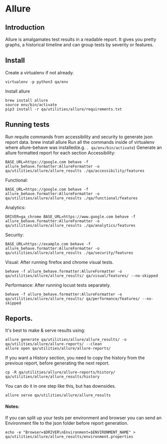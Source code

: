 # Allure

## Introduction
Allure is amalgamates test results in a readable report. It gives you pretty graphs, a historical timeline and can group tests by severity or features.

## Install
Create a virtualenv if not already.
```
virtualenv -p python3 qa/env
```
Install allure
```
brew install allure
source env/bin/activate
pip3 install -r qa/utilities/allure/requirements.txt
```

## Running tests
Run requite commands from accessibility and security to generate json report data.
brew install allure
Run all the commands inside of virtualenv where allure-behave was installed(e.g. `. qa/env/bin/activate`)
Generate an allure formatted report for each section
Accessibility:
```
BASE_URL=https://google.com behave -f allure_behave.formatter:AllureFormatter -o qa/utilities/allure/allure_results ./qa/accessibility/features
```

Functional:
```
BASE_URL=https://google.com behave -f allure_behave.formatter:AllureFormatter -o qa/utilities/allure/allure_results ./qa/functional/features
```

Analytics:
```
DRIVER=ga_chrome BASE_URL=https://www.google.com behave -f allure_behave.formatter:AllureFormatter -o qa/utilities/allure/allure_results ./qa/analytics/features
```

Security:
```
BASE_URL=https://example.com behave -f allure_behave.formatter:AllureFormatter -o qa/utilities/allure/allure_results ./qa/security/features
```

Visual:
After running firefox and chrome visual tests.
```
behave -f allure_behave.formatter:AllureFormatter -o qa/utilities/allure/allure_results/ qa/visual/features/ --no-skipped
```

Performance:
After running locust tests separately.
```
behave -f allure_behave.formatter:AllureFormatter -o qa/utilities/allure/allure_results/ qa/performance/features/ --no-skipped
```
## Reports.

It's best to make & serve results using:
```
allure generate qa/utilities/allure/allure_results/ -o qa/utilities/allure/allure-reports/ --clean
allure open qa/utilities/allure/allure-reports/
```

If you want a History section, you need to copy the history from the previous report, before generating the next report.
```
cp -R qa/utilities/allure/allure-reports/history/ qa/utilities/allure/allure_results/history
```

You can do it in one step like this, but has downsides.
```
allure serve qa/utilities/allure/allure_results
```

#### Notes:
If you can split up your tests per environment and browser you can send an Environment file to the json folder before report generation.
```
echo -e "Browser=$DRIVER\nEnvironment=$ENVIRONMENT_NAME" > qa/utilities/allure/allure_results/environment.properties
```
